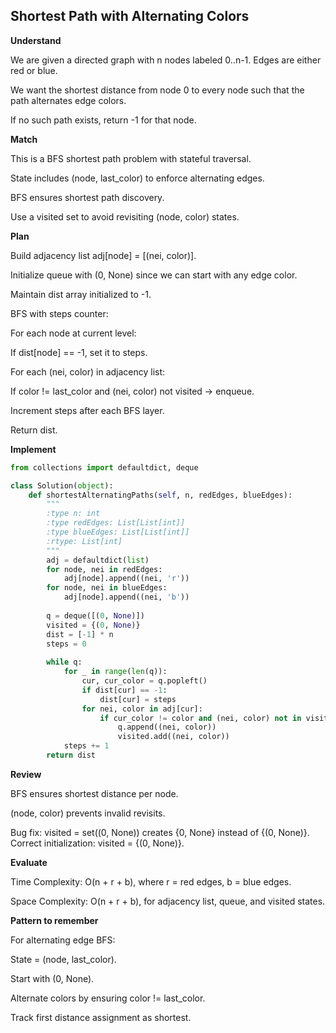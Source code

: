## Shortest Path with Alternating Colors
**Understand**

We are given a directed graph with n nodes labeled 0..n-1. Edges are either red or blue.

We want the shortest distance from node 0 to every node such that the path alternates edge colors.

If no such path exists, return -1 for that node.

**Match**

This is a BFS shortest path problem with stateful traversal.

State includes (node, last_color) to enforce alternating edges.

BFS ensures shortest path discovery.

Use a visited set to avoid revisiting (node, color) states.

**Plan**

Build adjacency list adj[node] = [(nei, color)].

Initialize queue with (0, None) since we can start with any edge color.

Maintain dist array initialized to -1.

BFS with steps counter:

For each node at current level:

If dist[node] == -1, set it to steps.

For each (nei, color) in adjacency list:

If color != last_color and (nei, color) not visited → enqueue.

Increment steps after each BFS layer.

Return dist.

**Implement**
```py
from collections import defaultdict, deque

class Solution(object):
    def shortestAlternatingPaths(self, n, redEdges, blueEdges):
        """
        :type n: int
        :type redEdges: List[List[int]]
        :type blueEdges: List[List[int]]
        :rtype: List[int]
        """
        adj = defaultdict(list)
        for node, nei in redEdges:
            adj[node].append((nei, 'r'))
        for node, nei in blueEdges:
            adj[node].append((nei, 'b'))
        
        q = deque([(0, None)])
        visited = {(0, None)}   
        dist = [-1] * n
        steps = 0
        
        while q:
            for _ in range(len(q)):
                cur, cur_color = q.popleft()
                if dist[cur] == -1:
                    dist[cur] = steps
                for nei, color in adj[cur]:
                    if cur_color != color and (nei, color) not in visited:
                        q.append((nei, color))
                        visited.add((nei, color))
            steps += 1
        return dist
```

**Review**

BFS ensures shortest distance per node.

(node, color) prevents invalid revisits.

Bug fix: visited = set((0, None)) creates {0, None} instead of {(0, None)}. Correct initialization: visited = {(0, None)}.

**Evaluate**

Time Complexity: O(n + r + b), where r = red edges, b = blue edges.

Space Complexity: O(n + r + b), for adjacency list, queue, and visited states.

**Pattern to remember**

For alternating edge BFS:

State = (node, last_color).

Start with (0, None).

Alternate colors by ensuring color != last_color.

Track first distance assignment as shortest.